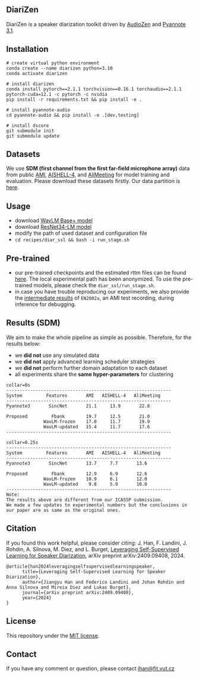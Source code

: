 ## DiariZen
DiariZen is a speaker diarization toolkit driven by [AudioZen](https://github.com/haoxiangsnr/spiking-fullsubnet) and [Pyannote 3.1](https://huggingface.co/pyannote/speaker-diarization-3.1). 


## Installation
```
# create virtual python environment
conda create --name diarizen python=3.10
conda activate diarizen

# install diarizen 
conda install pytorch==2.1.1 torchvision==0.16.1 torchaudio==2.1.1 pytorch-cuda=12.1 -c pytorch -c nvidia
pip install -r requirements.txt && pip install -e .

# install pyannote-audio
cd pyannote-audio && pip install -e .[dev,testing]

# install dscore
git submodule init
git submodule update
```

## Datasets
We use **SDM (first channel from the first far-field microphone array)** data from public [AMI](https://github.com/pyannote/AMI-diarization-setup/tree/main/pyannote), [AISHELL-4](https://www.openslr.org/111/), and [AliMeeting](https://openslr.org/119/) for model training and evaluation. Please download these datasets firstly. Our data partition is [here](https://github.com/BUTSpeechFIT/DiariZen/tree/main/recipes/diar_ssl/data/AMI_AliMeeting_AISHELL4).

## Usage
- download [WavLM Base+ model](https://github.com/microsoft/unilm/blob/master/wavlm/README.md)
- download [ResNet34-LM model](https://huggingface.co/pyannote/wespeaker-voxceleb-resnet34-LM)
- modify the path of used dataset and configuration file
- `cd recipes/diar_ssl && bash -i run_stage.sh`

## Pre-trained 
- our pre-trained checkpoints and the estimated rttm files can be found [here](https://1drv.ms/f/s!Al8zHxdaFGuCiyQNBeav1eEB1Uiv?e=wsBhVU). The local experimental path has been anonymized. To use the pre-trained models, please check the `diar_ssl/run_stage.sh`.
- in case you have trouble reproducing our experiments, we also provide the [intermediate results](https://onedrive.live.com/?authkey=%21APzNfdtjBpOxoTc&id=826B145A171F335F%211486&cid=826B145A171F335F) of `EN2002a`, an AMI test recording,  during inference for debugging.   

## Results (SDM)
We aim to make the whole pipeline as simple as possible. Therefore, for the results below: 
- we **did not** use any simulated data
- we **did not** apply advanced learning scheduler strategies
- we **did not** perform further domain adaptation to each dataset 
- all experiments share the **same hyper-parameters** for clustering
``` 
collar=0s                           
--------------------------------------------------------------
System         Features       AMI   AISHELL-4   AliMeeting         
--------------------------------------------------------------
Pyannote3       SincNet       21.1     13.9       22.8

Proposed         Fbank        19.7     12.5       21.0
              WavLM-frozen    17.0     11.7       19.9
              WavLM-updated   15.4     11.7       17.6
--------------------------------------------------------------

collar=0.25s 
--------------------------------------------------------------
System         Features       AMI   AISHELL-4   AliMeeting         
--------------------------------------------------------------
Pyannote3       SincNet       13.7     7.7       13.6

Proposed         Fbank        12.9     6.9       12.6
              WavLM-frozen    10.9     6.1       12.0
              WavLM-updated    9.8     5.9       10.0
--------------------------------------------------------------
Note:
The results above are different from our ICASSP submission. 
We made a few updates to experimental numbers but the conclusions in our paper are as same as the original ones.
```

## Citation
If you found this work helpful, please consider citing:
J. Han, F. Landini, J. Rohdin, A. Silnova, M. Diez, and L. Burget, [Leveraging Self-Supervised Learning for Speaker Diarization](https://arxiv.org/pdf/2409.09408), arXiv preprint arXiv:2409.09408, 2024.
```
@article{han2024leveragingselfsupervisedlearningspeaker,
      title={Leveraging Self-Supervised Learning for Speaker Diarization}, 
      author={Jiangyu Han and Federico Landini and Johan Rohdin and Anna Silnova and Mireia Diez and Lukas Burget},
      journal={arXiv preprint arXiv:2409.09408},
      year={2024}
}
```


## License
This repository under the [MIT license](https://github.com/BUTSpeechFIT/DiariZen/blob/main/LICENSE).

## Contact
If you have any comment or question, please contact ihan@fit.vut.cz

